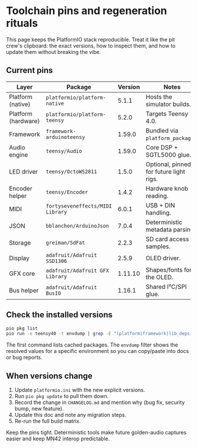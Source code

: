 # Toolchain pins and regeneration rituals

This page keeps the PlatformIO stack reproducible. Treat it like the pit crew's
clipboard: the exact versions, how to inspect them, and how to update them
without breaking the vibe.

## Current pins

| Layer | Package | Version | Notes |
| ----- | ------- | ------- | ----- |
| Platform (native) | `platformio/platform-native` | 5.1.1 | Hosts the simulator builds. |
| Platform (hardware) | `platformio/platform-teensy` | 5.2.0 | Targets Teensy 4.0. |
| Framework | `framework-arduinoteensy` | 1.59.0 | Bundled via `platform_packages`. |
| Audio engine | `teensy/Audio` | 1.59.0 | Core DSP + SGTL5000 glue. |
| LED driver | `teensy/OctoWS2811` | 1.5.0 | Optional, pinned for future light rigs. |
| Encoder helper | `teensy/Encoder` | 1.4.2 | Hardware knob reading. |
| MIDI | `fortyseveneffects/MIDI Library` | 6.0.1 | USB + DIN handling. |
| JSON | `bblanchon/ArduinoJson` | 7.0.4 | Deterministic metadata parsing. |
| Storage | `greiman/SdFat` | 2.2.3 | SD card access for samples. |
| Display | `adafruit/Adafruit SSD1306` | 2.5.9 | OLED driver. |
| GFX core | `adafruit/Adafruit GFX Library` | 1.11.10 | Shapes/fonts for the OLED. |
| Bus helper | `adafruit/Adafruit BusIO` | 1.16.1 | Shared I²C/SPI glue. |

## Check the installed versions

```bash
pio pkg list
pio run -e teensy40 -t envdump | grep -E "(platform|framework|lib_deps)"
```

The first command lists cached packages. The `envdump` filter shows the resolved
values for a specific environment so you can copy/paste into docs or bug reports.

## When versions change

1. Update `platformio.ini` with the new explicit versions.
2. Run `pio pkg update` to pull them down.
3. Record the change in `CHANGELOG.md` and mention why (bug fix, security bump,
   new feature).
4. Update this doc and note any migration steps.
5. Re-run the full build matrix.

Keep the pins tight. Deterministic tools make future golden-audio captures easier
and keep MN42 interop predictable.
